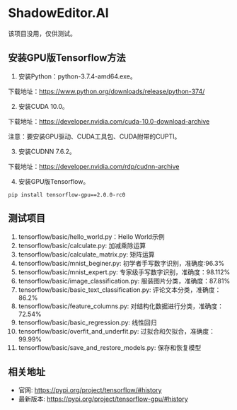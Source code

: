 # ShadowEditor.AI

该项目没用，仅供测试。

## 安装GPU版Tensorflow方法

1. 安装Python：python-3.7.4-amd64.exe。

下载地址：https://www.python.org/downloads/release/python-374/

2. 安装CUDA 10.0。

下载地址：https://developer.nvidia.com/cuda-10.0-download-archive

注意：要安装GPU驱动、CUDA工具包、CUDA附带的CUPTI。

3. 安装CUDNN 7.6.2。

下载地址：https://developer.nvidia.com/rdp/cudnn-archive

4. 安装GPU版Tensorflow。

```
pip install tensorflow-gpu==2.0.0-rc0
```

## 测试项目

1. tensorflow/basic/hello_world.py：Hello World示例
2. tensorflow/basic/calculate.py: 加减乘除运算
3. tensorflow/basic/calculate_matrix.py: 矩阵运算
3. tensorflow/basic/mnist_beginer.py: 初学者手写数字识别，准确度:96.3%
4. tensorflow/basic/mnist_expert.py: 专家级手写数字识别，准确度：98.112%
5. tensorflow/basic/image_classification.py: 服装图片分类，准确度：87.81%
6. tensorflow/basic/basic_text_classification.py: 评论文本分类，准确度：86.2%
7. tensorflow/basic/feature_columns.py: 对结构化数据进行分类，准确度：72.54%
8. tensorflow/basic/basic_regression.py: 线性回归
9. tensorflow/basic/overfit_and_underfit.py: 过拟合和欠拟合，准确度：99.99%
10. tensorflow/basic/save_and_restore_models.py: 保存和恢复模型

## 相关地址

* 官网: https://pypi.org/project/tensorflow/#history
* 最新版本: https://pypi.org/project/tensorflow-gpu/#history